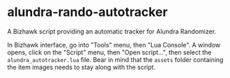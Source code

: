 # alundra-rando-autotracker

A Bizhawk script providing an automatic tracker for Alundra Randomizer.

In Bizhawk interface, go into "Tools" menu, then "Lua Console".
A window opens, click on the "Script" menu, then "Open script...", then select the `alundra_autotracker.lua` file.
Bear in mind that the `assets` folder containing the item images needs to stay along with the script.
